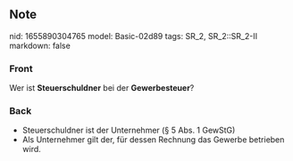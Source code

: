 ## Note
nid: 1655890304765
model: Basic-02d89
tags: SR_2, SR_2::SR_2-II
markdown: false

### Front
Wer ist <b>Steuerschuldner</b> bei der <b>Gewerbesteuer</b>?

### Back
<ul>
  <li>Steuerschuldner ist der Unternehmer (§ 5 Abs. 1 GewStG)
  <li>Als Unternehmer gilt der, für dessen Rechnung das Gewerbe
  betrieben wird.
</ul>
